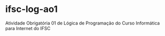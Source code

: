 # ifsc-log-ao1
Atividade Obrigatória 01 de Lógica de Programação do Curso Informática para Internet do IFSC
